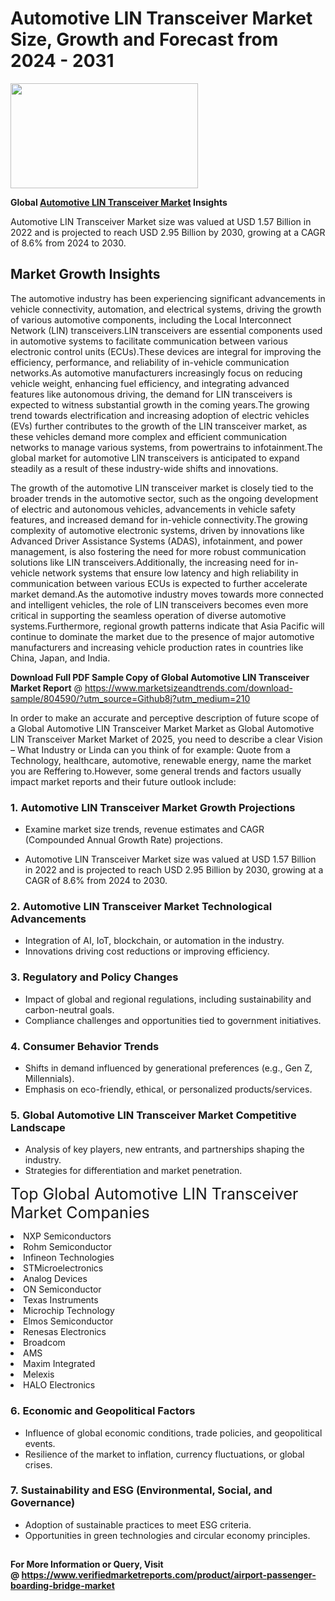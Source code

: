 <H1>Automotive LIN Transceiver Market Size, Growth and Forecast from 2024 - 2031</H1><img class="aligncenter size-medium wp-image-584254" src="https://thirdeyenews.in/wp-content/uploads/2024/09/Global-Market-Research-300x168.jpeg" alt="" width="300" height="168" /><p><strong>Global&nbsp;<a href="https://www.marketsizeandtrends.com/download-sample/804590/?utm_source=Github8j?utm_medium=210">Automotive LIN Transceiver Market</a> Insights</strong></p><p>Automotive LIN Transceiver Market size was valued at USD 1.57 Billion in 2022 and is projected to reach USD 2.95 Billion by 2030, growing at a CAGR of 8.6% from 2024 to 2030.</p><p><h2>Market Growth Insights</h2> <p>The automotive industry has been experiencing significant advancements in vehicle connectivity, automation, and electrical systems, driving the growth of various automotive components, including the Local Interconnect Network (LIN) transceivers.LIN transceivers are essential components used in automotive systems to facilitate communication between various electronic control units (ECUs).These devices are integral for improving the efficiency, performance, and reliability of in-vehicle communication networks.As automotive manufacturers increasingly focus on reducing vehicle weight, enhancing fuel efficiency, and integrating advanced features like autonomous driving, the demand for LIN transceivers is expected to witness substantial growth in the coming years.The growing trend towards electrification and increasing adoption of electric vehicles (EVs) further contributes to the growth of the LIN transceiver market, as these vehicles demand more complex and efficient communication networks to manage various systems, from powertrains to infotainment.The global market for automotive LIN transceivers is anticipated to expand steadily as a result of these industry-wide shifts and innovations.</p> <p>The growth of the automotive LIN transceiver market is closely tied to the broader trends in the automotive sector, such as the ongoing development of electric and autonomous vehicles, advancements in vehicle safety features, and increased demand for in-vehicle connectivity.The growing complexity of automotive electronic systems, driven by innovations like Advanced Driver Assistance Systems (ADAS), infotainment, and power management, is also fostering the need for more robust communication solutions like LIN transceivers.Additionally, the increasing need for in-vehicle network systems that ensure low latency and high reliability in communication between various ECUs is expected to further accelerate market demand.As the automotive industry moves towards more connected and intelligent vehicles, the role of LIN transceivers becomes even more critical in supporting the seamless operation of diverse automotive systems.Furthermore, regional growth patterns indicate that Asia Pacific will continue to dominate the market due to the presence of major automotive manufacturers and increasing vehicle production rates in countries like China, Japan, and India.</p> <p><span class=""><strong>Download Full PDF Sample Copy of Global Automotive LIN Transceiver Market Report</strong> @ <a href="https://www.marketsizeandtrends.com/download-sample/804590/?utm_source=Github8j?utm_medium=210" target="_blank">https://www.marketsizeandtrends.com/download-sample/804590/?utm_source=Github8j?utm_medium=210</a></span></p><p>In order to make an accurate and perceptive description of future scope of a Global&nbsp;Automotive LIN Transceiver Market Market as Global&nbsp;Automotive LIN Transceiver Market Market of 2025, you need to describe a clear Vision &ndash; What Industry or Linda can you think of for example: Quote from a Technology, healthcare, automotive, renewable energy, name the market you are Reffering to.However, some general trends and factors usually impact market reports and their future outlook include:</p><h3>1.&nbsp;<strong>Automotive LIN Transceiver Market Growth Projections</strong></h3><ul><li>Examine market size trends, revenue estimates and CAGR (Compounded Annual Growth Rate) projections.</li><li><p>Automotive LIN Transceiver Market size was valued at USD 1.57 Billion in 2022 and is projected to reach USD 2.95 Billion by 2030, growing at a CAGR of 8.6% from 2024 to 2030.</p></li></ul><h3>2.&nbsp;<strong>Automotive LIN Transceiver Market Technological Advancements</strong></h3><ul><li>Integration of AI, IoT, blockchain, or automation in the industry.</li><li>Innovations driving cost reductions or improving efficiency.</li></ul><h3>3.&nbsp;<strong>Regulatory and Policy Changes</strong></h3><ul><li>Impact of global and regional regulations, including sustainability and carbon-neutral goals.</li><li>Compliance challenges and opportunities tied to government initiatives.</li></ul><h3>4.&nbsp;<strong>Consumer Behavior Trends</strong></h3><ul><li>Shifts in demand influenced by generational preferences (e.g., Gen Z, Millennials).</li><li>Emphasis on eco-friendly, ethical, or personalized products/services.</li></ul><h3>5.&nbsp;<strong>Global Automotive LIN Transceiver Market Competitive Landscape</strong></h3><ul><li>Analysis of key players, new entrants, and partnerships shaping the industry.</li><li>Strategies for differentiation and market penetration.</li></ul><p data-pm-slice="1 1 []"><span style="color: inherit; font-family: inherit; font-size: 25px;">Top Global Automotive LIN Transceiver Market Companies</span></p><div class="" data-test-id=""><p><li>NXP Semiconductors</li><li> Rohm Semiconductor</li><li> Infineon Technologies</li><li> STMicroelectronics</li><li> Analog Devices</li><li> ON Semiconductor</li><li> Texas Instruments</li><li> Microchip Technology</li><li> Elmos Semiconductor</li><li> Renesas Electronics</li><li> Broadcom</li><li> AMS</li><li> Maxim Integrated</li><li> Melexis</li><li> HALO Electronics</li></p></div><h3>6.&nbsp;<strong>Economic and Geopolitical Factors</strong></h3><ul><li>Influence of global economic conditions, trade policies, and geopolitical events.</li><li>Resilience of the market to inflation, currency fluctuations, or global crises.</li></ul><h3>7.&nbsp;<strong>Sustainability and ESG (Environmental, Social, and Governance)</strong></h3><ul><li>Adoption of sustainable practices to meet ESG criteria.</li><li>Opportunities in green technologies and circular economy principles.</li></ul><h2><strong style="font-size: 14px;">For More Information or Query, Visit @&nbsp;</strong><a style="background-color: #ffffff; font-size: 14px;" href="https://www.marketsizeandtrends.com/report/automotive-lin-transceiver-market/" target="_blank">https://www.verifiedmarketreports.com/product/airport-passenger-boarding-bridge-market</a></h2>